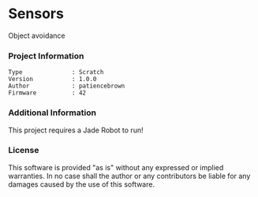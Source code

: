 Sensors
================

Object avoidance

### Project Information
```
Type              : Scratch
Version           : 1.0.0
Author            : patiencebrown
Firmware          : 42
```

### Additional Information
This project requires a Jade Robot to run!

### License
This software is provided "as is" without any expressed or implied warranties.  In no case shall the author or any contributors be liable for any damages caused by the use of this software.

